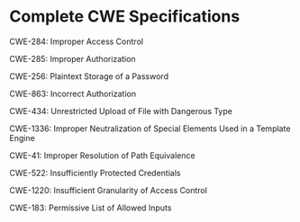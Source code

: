 

# Complete CWE Specifications

CWE-284: Improper Access Control

CWE-285: Improper Authorization

CWE-256: Plaintext Storage of a Password

CWE-863: Incorrect Authorization

CWE-434: Unrestricted Upload of File with Dangerous Type

CWE-1336: Improper Neutralization of Special Elements Used in a Template Engine

CWE-41: Improper Resolution of Path Equivalence

CWE-522: Insufficiently Protected Credentials

CWE-1220: Insufficient Granularity of Access Control

CWE-183: Permissive List of Allowed Inputs
